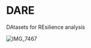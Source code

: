 # DARE
DAtasets for REsilience analysis


![IMG_7467](https://github.com/hjiang13/DARE/assets/43047519/220514f4-4507-4279-b8d1-664232c62cbf)
